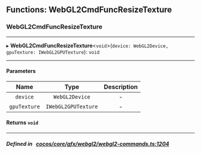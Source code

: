 ## Functions: WebGL2CmdFuncResizeTexture

### WebGL2CmdFuncResizeTexture


___
▸ **WebGL2CmdFuncResizeTexture**<`void`\>(`device: WebGL2Device, gpuTexture: IWebGL2GPUTexture`): `void`
___


#### Parameters

| Name | Type | Description |
| :------: | :------: | :------: |
| `device` | `WebGL2Device` | - |
| `gpuTexture` | `IWebGL2GPUTexture` | - |

#### Returns `void` 
___


##### Defined in &nbsp;   [cocos/core/gfx/webgl2/webgl2-commands.ts:1204](https://github.com/cocos-creator/engine/blob/c7bf6b8a9/cocos/core/gfx/webgl2/webgl2-commands.ts#L1204)&nbsp;
